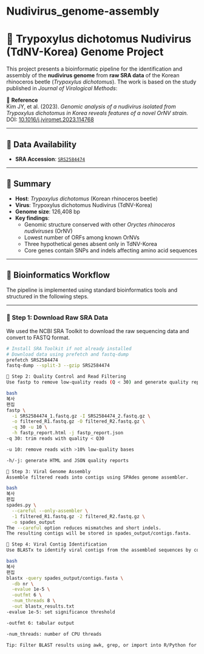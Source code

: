 # Nudivirus_genome-assembly

# 🦠 Trypoxylus dichotomus Nudivirus (TdNV-Korea) Genome Project

This project presents a bioinformatic pipeline for the identification and assembly of the **nudivirus genome** from **raw SRA data** of the Korean rhinoceros beetle (*Trypoxylus dichotomus*). The work is based on the study published in *Journal of Virological Methods*:

📄 **Reference**  
Kim JY, et al. (2023). *Genomic analysis of a nudivirus isolated from Trypoxylus dichotomus in Korea reveals features of a novel OrNV strain.*  
DOI: [10.1016/j.jviromet.2023.114768](https://www.sciencedirect.com/science/article/pii/S0168170223001296?via%3Dihub)

---

## 📂 Data Availability

- **SRA Accession**: [`SRS2584474`](https://www.ncbi.nlm.nih.gov/sra/SRS2584474)

---

## 🔬 Summary

- **Host**: *Trypoxylus dichotomus* (Korean rhinoceros beetle)  
- **Virus**: Trypoxylus dichotomus Nudivirus (TdNV-Korea)  
- **Genome size**: 126,408 bp  
- **Key findings**:
  - Genomic structure conserved with other *Oryctes rhinoceros nudiviruses* (OrNV)
  - Lowest number of ORFs among known OrNVs
  - Three hypothetical genes absent only in TdNV-Korea
  - Core genes contain SNPs and indels affecting amino acid sequences

---

## 🧬 Bioinformatics Workflow

The pipeline is implemented using standard bioinformatics tools and structured in the following steps.

---

### 🔹 Step 1: Download Raw SRA Data

We used the NCBI SRA Toolkit to download the raw sequencing data and convert to FASTQ format.

```bash
# Install SRA Toolkit if not already installed
# Download data using prefetch and fastq-dump
prefetch SRS2584474
fastq-dump --split-3 --gzip SRS2584474

🔹 Step 2: Quality Control and Read Filtering
Use fastp to remove low-quality reads (Q < 30) and generate quality reports.

bash
복사
편집
fastp \
  -i SRS2584474_1.fastq.gz -I SRS2584474_2.fastq.gz \
  -o filtered_R1.fastq.gz -O filtered_R2.fastq.gz \
  -q 30 -u 10 \
  -h fastp_report.html -j fastp_report.json
-q 30: trim reads with quality < Q30

-u 10: remove reads with >10% low-quality bases

-h/-j: generate HTML and JSON quality reports

🔹 Step 3: Viral Genome Assembly
Assemble filtered reads into contigs using SPAdes genome assembler.

bash
복사
편집
spades.py \
  --careful --only-assembler \
  -1 filtered_R1.fastq.gz -2 filtered_R2.fastq.gz \
  -o spades_output
The --careful option reduces mismatches and short indels.
The resulting contigs will be stored in spades_output/contigs.fasta.

🔹 Step 4: Viral Contig Identification
Use BLASTx to identify viral contigs from the assembled sequences by comparison to the NCBI non-redundant protein database.

bash
복사
편집
blastx -query spades_output/contigs.fasta \
  -db nr \
  -evalue 1e-5 \
  -outfmt 6 \
  -num_threads 8 \
  -out blastx_results.txt
-evalue 1e-5: set significance threshold

-outfmt 6: tabular output

-num_threads: number of CPU threads

Tip: Filter BLAST results using awk, grep, or import into R/Python for downstream annotation.
